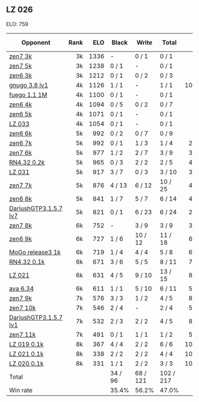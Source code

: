## LZ 026 ##

ELO: 759

Opponent | Rank | ELO | Black | Write | Total | Win rate
---------|-----:|----:|-------|-------|-------|-------:
[zen7 3k](zen7%203k.md) | 3k | 1336 | - | 0 / 1 | 0 / 1 | 0.0%
[zen7 5k](zen7%205k.md) | 3k | 1238 | 0 / 1 | - | 0 / 1 | 0.0%
[zen6 3k](zen6%203k.md) | 3k | 1212 | 0 / 1 | 0 / 2 | 0 / 3 | 0.0%
[gnugo 3.8 lv1](gnugo%203.8%20lv1.md) | 4k | 1126 | 1 / 1 | - | 1 / 1 | 100.0%
[fuego 1.1 1M](fuego%201.1%201M.md) | 4k | 1100 | 0 / 1 | - | 0 / 1 | 0.0%
[zen6 4k](zen6%204k.md) | 4k | 1094 | 0 / 5 | 0 / 2 | 0 / 7 | 0.0%
[zen6 5k](zen6%205k.md) | 4k | 1071 | 0 / 1 | - | 0 / 1 | 0.0%
[LZ 033](LZ%20033.md) | 4k | 1054 | 0 / 1 | - | 0 / 1 | 0.0%
[zen6 6k](zen6%206k.md) | 5k | 992 | 0 / 2 | 0 / 7 | 0 / 9 | 0.0%
[zen6 7k](zen6%207k.md) | 5k | 992 | 0 / 1 | 1 / 3 | 1 / 4 | 25.0%
[zen7 6k](zen7%206k.md) | 5k | 977 | 1 / 2 | 2 / 7 | 3 / 9 | 33.3%
[RN4.32 0.2k](RN4.32%200.2k.md) | 5k | 965 | 0 / 3 | 2 / 2 | 2 / 5 | 40.0%
[LZ 031](LZ%20031.md) | 5k | 917 | 3 / 7 | 0 / 3 | 3 / 10 | 30.0%
[zen7 7k](zen7%207k.md) | 5k | 876 | 4 / 13 | 6 / 12 | 10 / 25 | 40.0%
[zen6 8k](zen6%208k.md) | 5k | 841 | 1 / 7 | 5 / 7 | 6 / 14 | 42.9%
[DariushGTP3.1.5.7 lv7](DariushGTP3.1.5.7%20lv7.md) | 5k | 821 | 0 / 1 | 6 / 23 | 6 / 24 | 25.0%
[zen7 8k](zen7%208k.md) | 6k | 752 | - | 3 / 9 | 3 / 9 | 33.3%
[zen6 9k](zen6%209k.md) | 6k | 727 | 1 / 6 | 10 / 12 | 11 / 18 | 61.1%
[MoGo release3 1k](MoGo%20release3%201k.md) | 6k | 719 | 1 / 4 | 4 / 4 | 5 / 8 | 62.5%
[RN4.32 0.1k](RN4.32%200.1k.md) | 6k | 671 | 3 / 6 | 5 / 5 | 8 / 11 | 72.7%
[LZ 021](LZ%20021.md) | 6k | 631 | 4 / 5 | 9 / 10 | 13 / 15 | 86.7%
[aya 6.34](aya%206.34.md) | 6k | 611 | 1 / 1 | 5 / 10 | 6 / 11 | 54.5%
[zen7 9k](zen7%209k.md) | 7k | 576 | 3 / 3 | 1 / 2 | 4 / 5 | 80.0%
[zen7 10k](zen7%2010k.md) | 7k | 546 | 2 / 4 | - | 2 / 4 | 50.0%
[DariushGTP3.1.5.7 lv1](DariushGTP3.1.5.7%20lv1.md) | 7k | 532 | 2 / 3 | 2 / 2 | 4 / 5 | 80.0%
[zen7 11k](zen7%2011k.md) | 7k | 491 | 0 / 1 | 1 / 1 | 1 / 2 | 50.0%
[LZ 019 0.1k](LZ%20019%200.1k.md) | 8k | 367 | 4 / 4 | 2 / 2 | 6 / 6 | 100.0%
[LZ 021 0.1k](LZ%20021%200.1k.md) | 8k | 338 | 2 / 2 | 2 / 2 | 4 / 4 | 100.0%
[LZ 020 0.1k](LZ%20020%200.1k.md) | 8k | 331 | 1 / 1 | 2 / 2 | 3 / 3 | 100.0%
Total | | | 34 / 96 | 68 / 121 | 102 / 217 | 
Win rate| | | 35.4% | 56.2% | 47.0% | 
